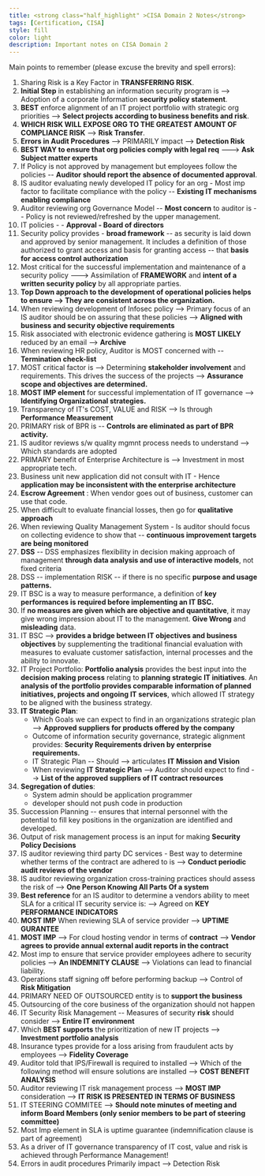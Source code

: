 ```yaml
---
title: <strong class="half_highlight" >CISA Domain 2 Notes</strong>
tags: [Certification, CISA]
style: fill
color: light
description: Important notes on CISA Domain 2
---
```

Main points to remember (please excuse the brevity and spell errors):
1. Sharing Risk is a Key Factor in **TRANSFERRING RISK**.
1. **Initial Step** in establishing an information security program is --> Adoption of a corporate Information **security policy statement**.
1. **BEST** enforce alignment of an IT project portfolio with strategic org priorities -->  **Select projects according to business benefits and risk**.
1. **WHICH RISK WILL EXPOSE ORG TO THE GREATEST AMOUNT OF COMPLIANCE RISK**  --> **Risk Transfer**.
1. **Errors in Audit Procedures** --> PRIMARILY impact --> **Detection Risk**
1. **BEST WAY to ensure that org policies comply with legal req**  ---> **Ask Subject matter experts**
1. If Policy is not approved by management but employees follow the policies -- **Auditor should report the absence of documented approval**.
1. IS auditor evaluating newly developed IT policy for an org - Most imp factor to facilitate compliance with the policy -- **Existing IT mechanisms enabling compliance**
1. Auditor reviewing org Governance Model -- **Most concern** to auditor is -- Policy is not reviewed/refreshed by the upper management.
1. IT policies - - **Approval - Board of directors**
1. Security policy provides - **broad framework** -- as security is laid down and approved by senior management. It includes a definition of those authorized to grant access and basis for granting access -- that **basis for access control authorization**
1. Most critical for the successful implementation and maintenance of a security policy ---> Assimilation of **FRAMEWORK** and **intent of a written security policy** by all appropriate parties.
1. **Top Down approach to the development of operational policies helps to ensure --> They are consistent across the organization.**
1. When reviewing development of Infosec policy --> Primary focus of an IS auditor should be on assuring that these policies --> **Aligned with business and security objective requirements**
1. Risk associated with electronic evidence gathering is **MOST LIKELY**  reduced by an email --> **Archive**
1. When reviewing HR policy, Auditor is MOST concerned with -- **Termination check-list**
1. MOST critical factor is --> Determining **stakeholder involvement** and requirements. This drives the success of the projects --> **Assurance scope and objectives are determined.**
1. **MOST IMP element** for successful implementation of IT governance --> **Identifying Organizational strategies.**
1. Transparency of IT's COST, VALUE and RISK --> Is through  **Performance Measurement**
1. PRIMARY risk of BPR is -- **Controls are eliminated as part of BPR activity.**
1. IS auditor reviews s/w quality mgmnt process needs to understand --> Which standards are adopted
1. PRIMARY benefit of Enterprise Architecture is --> Investment in most appropriate tech.
1. Business unit new application did not consult with IT - Hence  **application may be inconsistent with the enterprise architecture**
1. **Escrow Agreement** : When vendor goes out of business, customer can use that code.
1. When difficult to evaluate financial losses, then go for **qualitative approach**
1. When reviewing Quality Management System - Is auditor should focus on collecting evidence to show that --  **continuous improvement targets are being monitored**
1. **DSS** -- DSS emphasizes flexibility in decision making approach of management **through data analysis and use of interactive models**, not fixed criteria
1. DSS -- implementation RISK -- if there is no specific **purpose and usage patterns.**
1. IT BSC is a way to measure performance, a definition of **key performances is required before implementing an IT BSC.**
1. If **no measures are given which are objective and quantitative**, it may give wrong impression about IT to the management. **Give Wrong** and **misleading** data.
1. IT BSC --> **provides a bridge between IT objectives and business objectives** by supplementing the traditional financial evaluation with measures to evaluate customer satisfaction, internal processes and the ability to innovate.
1. IT Project Portfolio: **Portfolio analysis** provides the best input into the **decision making process** relating to **planning strategic IT initiatives**. An **analysis of the portfolio provides comparable information of planned initiatives, projects and ongoing IT services**, which allowed IT strategy to be aligned with the business strategy.
1. **IT Strategic Plan**:
    - Which Goals we can expect to find in an organizations strategic plan --> **Approved suppliers for products offered by the company**
    - Outcome of information security governance, strategic alignment provides: **Security Requirements driven by enterprise requirements.**
    - IT Strategic Plan -- Should --> articulates **IT Mission and Vision**
    - When reviewing **IT Strategic Plan** --> Auditor should expect to find --> **List of the approved suppliers of IT contract resources**
1. **Segregation of duties**:
    - System admin should be application programmer
    - developer should not push code in production
1. Succession Planning -- ensures that internal personnel with the potential to fill key positions in the organization are identified and developed.
1. Output of risk management process is an input for making **Security Policy Decisions**
1. IS auditor reviewing third party DC services - Best way to determine whether terms of the contract are adhered to is --> **Conduct periodic audit reviews of the vendor**
1. IS auditor reviewing organization cross-training practices should assess the risk of --> **One Person Knowing All Parts Of a system**
1. **Best reference** for an IS auditor to determine a vendors ability to meet SLA for a critical IT security service is: --> Agreed on **KEY PERFORMANCE INDICATORS**
1. **MOST IMP** When reviewing SLA of service provider --> **UPTIME GURANTEE**
1. **MOST IMP** --> For cloud hosting vendor in terms of **contract** -->  **Vendor agrees to provide annual external audit reports in the contract**
1. Most imp to ensure that service provider employees adhere to security policies --> **An INDEMNITY CLAUSE** --> Violations can lead to financial liability.
1. Operations staff signing off before performing backup --> Control of **Risk Mitigation**
1. PRIMARY NEED OF OUTSOURCED entity is to **support the business**
1. Outsourcing of the core business of the organization should not happen
1. IT Security Risk Management -- Measures of security **risk** should consider --> **Entire IT environment**
1. Which **BEST supports** the prioritization of new IT projects --> **Investment portfolio analysis**
1. Insurance types provide for a loss arising from fraudulent acts by employees --> **Fidelity Coverage**
1. Auditor told that IPS/Firewall is required to installed --> Which of the following method will ensure solutions are installed --> **COST BENEFIT ANALYSIS**
1. Auditor reviewing IT risk management process --> **MOST IMP**  consideration --> **IT RISK IS PRESENTED IN TERMS OF BUSINESS**
1. IT STEERING COMMITEE -->  **Should note minutes of meeting and inform Board Members (only senior members to be part of steering committee)**
1. Most Imp element in SLA is uptime guarantee (indemnification clause is part of agreement)
1. As a driver of IT governance transparency of IT cost, value and risk is achieved through Performance Management!
1. Errors in audit procedures Primarily impact —> Detection Risk





